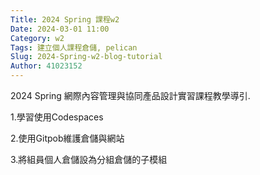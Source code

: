 ```yaml
---
Title: 2024 Spring 課程w2
Date: 2024-03-01 11:00
Category: w2
Tags: 建立個人課程倉儲, pelican
Slug: 2024-Spring-w2-blog-tutorial
Author: 41023152
---
```


2024 Spring 網際內容管理與協同產品設計實習課程教學導引.

<!-- PELICAN_END_SUMMARY -->

1.學習使用Codespaces

2.使用Gitpob維護倉儲與網站

3.將組員個人倉儲設為分組倉儲的子模組